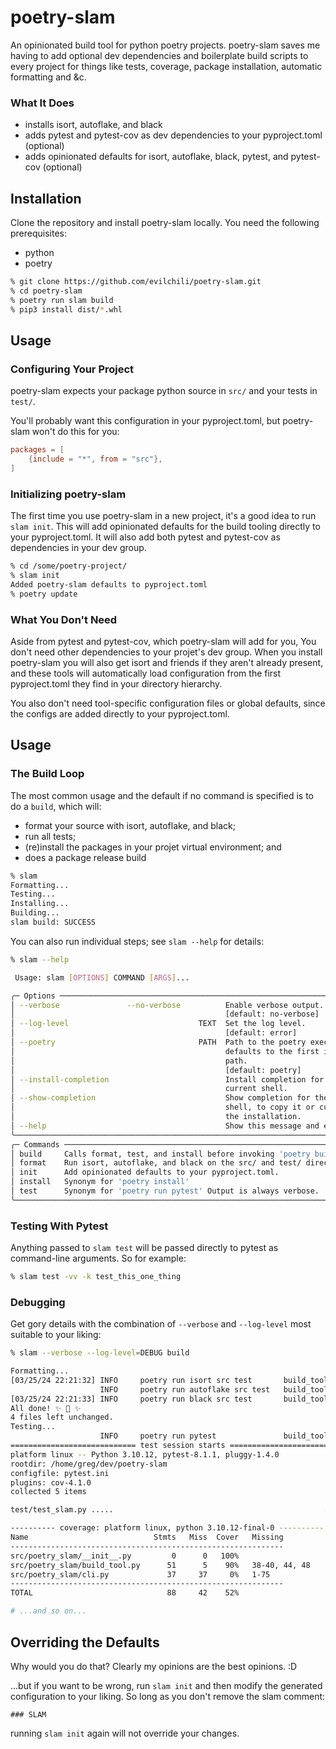 # poetry-slam

An opinionated build tool for python poetry projects. poetry-slam saves me having to add optional dev dependencies and boilerplate build scripts to every project for things like tests, coverage, package installation, automatic formatting and &amp;c.

### What It Does
* installs isort, autoflake, and black
* adds pytest and pytest-cov as dev dependencies to your pyproject.toml (optional)
* adds opinionated defaults for isort, autoflake, black, pytest, and pytest-cov (optional)


## Installation

Clone the repository and install poetry-slam locally. You need the following prerequisites:

* python
* poetry


```bash
% git clone https://github.com/evilchili/poetry-slam.git
% cd poetry-slam
% poetry run slam build
% pip3 install dist/*.whl
```

## Usage

### Configuring Your Project

poetry-slam expects your package python source in `src/` and your tests in `test/`. 

You'll probably want this configuration in your pyproject.toml, but poetry-slam won't do this for you:

```toml
packages = [
    {include = "*", from = "src"},
]
```

### Initializing poetry-slam

The first time you use poetry-slam in a new project, it's a good idea to run `slam init`. This will add opinionated defaults for the build tooling directly to your pyproject.toml. It will also add both pytest and pytest-cov as dependencies in your dev group.

```bash
% cd /some/poetry-project/
% slam init
Added poetry-slam defaults to pyproject.toml
% poetry update
```

### What You Don't Need

Aside from pytest and pytest-cov, which poetry-slam will add for you, You don't need other dependencies to your projet's dev group. When you install poetry-slam you will also get isort and friends if they aren't already present, and these tools will automatically load configuration from the first pyproject.toml they find in your directory hierarchy.

You also don't need tool-specific configuration files or global defaults, since the configs are added directly to your pyproject.toml.


## Usage

### The Build Loop

The most common usage and the default if no command is specified is to do a `build`, which will:

* format your source with isort, autoflake, and black;
* run all tests;
* (re)install the packages in your projet virtual environment; and 
* does a package release build

```bash
% slam
Formatting...
Testing...
Installing...
Building...
slam build: SUCCESS
```

You can also run individual steps; see `slam --help` for details:

```bash
% slam --help

 Usage: slam [OPTIONS] COMMAND [ARGS]...

╭─ Options ──────────────────────────────────────────────────────────────────────╮
│ --verbose               --no-verbose          Enable verbose output.           │
│                                               [default: no-verbose]            │
│ --log-level                             TEXT  Set the log level.               │
│                                               [default: error]                 │
│ --poetry                                PATH  Path to the poetry executable;   │
│                                               defaults to the first in your    │
│                                               path.                            │
│                                               [default: poetry]                │
│ --install-completion                          Install completion for the       │
│                                               current shell.                   │
│ --show-completion                             Show completion for the current  │
│                                               shell, to copy it or customize   │
│                                               the installation.                │
│ --help                                        Show this message and exit.      │
╰────────────────────────────────────────────────────────────────────────────────╯
╭─ Commands ─────────────────────────────────────────────────────────────────────╮
│ build     Calls format, test, and install before invoking 'poetry build'.      │
│ format    Run isort, autoflake, and black on the src/ and test/ directories.   │
│ init      Add opinionated defaults to your pyproject.toml.                     │
│ install   Synonym for 'poetry install'                                         │
│ test      Synonym for 'poetry run pytest' Output is always verbose.            │
╰────────────────────────────────────────────────────────────────────────────────╯

```

### Testing With Pytest

Anything passed to `slam test` will be passed directly to pytest as command-line arguments. So for example:

```bash
% slam test -vv -k test_this_one_thing
```


### Debugging

Get gory details with the combination of `--verbose` and `--log-level` most suitable to your liking:

```bash
% slam --verbose --log-level=DEBUG build

Formatting...
[03/25/24 22:21:32] INFO     poetry run isort src test       build_tool.py:29
                    INFO     poetry run autoflake src test   build_tool.py:29
[03/25/24 22:21:33] INFO     poetry run black src test       build_tool.py:29
All done! ✨ 🍰 ✨
4 files left unchanged.
Testing...
                    INFO     poetry run pytest               build_tool.py:29
============================ test session starts =============================
platform linux -- Python 3.10.12, pytest-8.1.1, pluggy-1.4.0
rootdir: /home/greg/dev/poetry-slam
configfile: pytest.ini
plugins: cov-4.1.0
collected 5 items

test/test_slam.py .....                                               [100%]

---------- coverage: platform linux, python 3.10.12-final-0 ----------
Name                            Stmts   Miss  Cover   Missing
-------------------------------------------------------------
src/poetry_slam/__init__.py         0      0   100%
src/poetry_slam/build_tool.py      51      5    90%   38-40, 44, 48
src/poetry_slam/cli.py             37     37     0%   1-75
-------------------------------------------------------------
TOTAL                              88     42    52%

# ...and so on...
```

## Overriding the Defaults

Why would you do that? Clearly my opinions are the best opinions. :D

...but if you want to be wrong, run `slam init` and then modify the generated configuration to your liking. So long as you don't remove the slam comment:

```
### SLAM
```

running `slam init` again will not override your changes.
